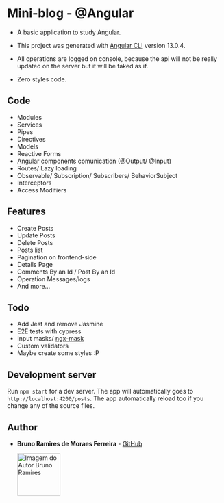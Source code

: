 # Mini-blog - @Angular

- A basic application to study Angular.

- This project was generated with [Angular CLI](https://github.com/angular/angular-cli) version 13.0.4.

- All operations are logged on console, because the api will not be really updated on the server but it will be faked as if.

- Zero styles code.

## Code

- Modules
- Services
- Pipes
- Directives
- Models
- Reactive Forms
- Angular components comunication (@Output/ @Input)
- Routes/ Lazy loading
- Observable/ Subscription/ Subscribers/ BehaviorSubject
- Interceptors
- Access Modifiers

## Features

- Create Posts
- Update Posts
- Delete Posts
- Posts list
- Pagination on frontend-side
- Details Page
- Comments By an Id / Post By an Id
- Operation Messages/logs
- And more...

## Todo

- Add Jest and remove Jasmine
- E2E tests with cypress
- Input masks/ [ngx-mask](https://www.npmjs.com/package/ngx-mask)
- Custom validators
- Maybe create some styles :P

## Development server

Run `npm start` for a dev server. The app will automatically goes to `http://localhost:4200/posts`. The app automatically reload too if you change any of the source files.

## Author

- **Bruno Ramires de Moraes Ferreira** - [GitHub](https://github.com/brunormferreira)

  <a href="https://github.com/brunormferreira">
    <img 
    alt="Imagem do Autor Bruno Ramires" src="https://avatars0.githubusercontent.com/u/35575092?s=460&v=4" width="100">
  </a>
